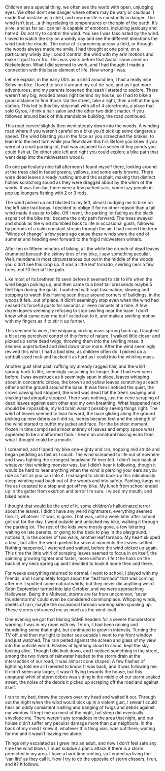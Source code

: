 Children are a special thing, we often see the world with open, unjudging eyes. We often don’t see danger where others may be wary or cautious. I made that mistake as a child, and now my life is constantly in danger. The wind isn’t just….a thing relating to temperatures or the spin of the earth. It’s alive, and as far as I can tell is capable of emotions, including jealousy and hatred. Do not try to control the wind. You see I was fascinated by the wind. I loved to watch the sky on a windy day and see the different directions the wind took the clouds. The noise of it careening across a field, or through the woods always made me smile. I had thought at one point, on a particularly windy day I could ‘control’ the wind with my arm motions and make it gust to or fro. This was years before that Avatar show aired on Nickelodeon. What I did seemed to work, and I had thought I made a connection with this base element of life. How wrong I was. 

Let me explain, in the early 00’s as a child around ten, I had a really nice Schwinn bike. I loved to take it around my cul-de-sac, and as I got more adventurous, and my parents loosened the leash I started to explore. There weren’t any big, wooded areas right behind my house, so I had to bike a good distance to find those. Up the street, take a right, then a left at the gas station. This led to this tiny strip mall with all of 4 storefronts, a place that sold Gyros, I think a hair salon and the other two didn’t matter. If you followed around back of this standalone building, the road continued.

This road curved slightly then went steeply down into the woods. A winding road where if you weren’t careful on a bike you’d pick up some dangerous speed. The wind blasting you in the face as you screeched the brakes, to lean into the next turn while you flew down this hill. Before you knew it you were at a small parking lot, that was adjacent to a series of tiny ponds you could fish at. On either side left and right you could explore a bike path that went deep into the midwestern woods. 

On one particularly nice fall afternoon I found myself there, looking around at the trees clad in faded greens, yellows, and some early browns. There were dead leaves already rustling around the asphalt, making that distinct hollow scratching sound as they were dragged about by the whim of the winds. It was familiar, there were a few parked cars, some lazy people in pop up loungers fishing with 2 or 3 rods.

The wind picked up and blasted to my left, almost nudging me to bike on the left side trail today. I decided to oblige if for no other reason than a tail wind made it easier to bike. Off I went, the parking lot fading as the black asphalt of the bike trail became the only path forward. The trees swayed and shook as the wind stumbled back to life in occasional gusts, followed by periods of a calm constant stream through the air. I had coined the term “Winds of change” a few years ago cause these winds were the end of summer and heading ever forward to the frigid midwestern winters. 

After ten or fifteen minutes of biking, all the while the crunch of dead leaves drummed beneath the skinny tires of my bike, I saw something peculiar. Well, mundane in most circumstances but out in the middle of the woods you didn’t see this crop up. It was a little leaf tornado, swirling near a few trees, not 10 feet off the path. 

Like most of its brethren I’d seen before it seemed to stir to life when the wind began picking up, and then came to a brief tall crescendo maybe 5 feet high during the gusts. I watched with rapt fascination, slowing and stopping to watch this Having seen these around corners of buildings, in the woods it felt…out of place. It didn’t seemingly stop even when the wind had ceased its forceful gusts for seconds or even minuets at a time. A few dozen leaves seemingly refusing to stop swirling near the base. I don’t know what came over me but I called out to it, and make a swirling motion with my fingers as if to stir it up further. 

This seemed to work, the whipping circling mass sprung back up, I laughed a bit at my perceived control of this force of nature. I walked little closer and picked up some dead twigs, throwing them into the swirling mass. It seemed unperturbed and died down once more. After the wind seemingly revived this whirl, I had a bad idea, as children often do. I picked up a softball sized rock and hucked it as hard as I could into the whirling mass. 

Another gust shot past, ruffling my already ragged hair, and the whirl sprung back to life, seemingly sustaining for longer than I had ever seen before. I was awestruck as it seemingly spun in place, leaves whipping about in concentric circles, the brown and yellow leaves scratching at each other and the ground around the base.  It was then I noticed the quiet, the crows cawing had stopped, the wind was dead flat the tree’s swaying and shaking had abruptly stopped.  There was nothing, just the eerie scraping of dead leaves against each other and my own breathing. What happened next should be impossible, my kid brain wasn’t possibly seeing things right. The whirl of leaves seemed to lean forward, the base gliding along the ground picking up new debris as it did so, inches became feet and the strength of the wind started to buffet my jacket and face.  For the briefest moment, frozen in time comprised almost entirely of leaves and empty space what appeared to be a malformed face. I heard an unnatural hissing echo from what I thought could be a mouth.

I screamed, and flipped my bike one-eighty and ran, hopping mid stride and began peddling as fast as I could. The wind screamed to life out of nowhere and I was fighting the strongest headwind I’d ever felt. I didn’t look back at whatever that whirling monster was, but I didn’t hear it following, though it would be hard to hear anything when the wind is piercing your ears as you ride as fast as you can into it. I managed to climb back up this ridiculously steep winding road back out of the woods and into safety. Panting, lungs on fire as I coasted to a stop and got off my bike. My lunch from school ended up in the gutter from exertion and terror I’m sure. I wiped my mouth, and biked home. 

I thought that would be the end of it, some children’s hallucinated terror about the leaves. I didn’t have any weird nightmares, everything seemed fine. It, whatever ‘it’ was, is gone. That was, until a week later after school got out for the day. I went outside and unlocked my bike, walking it through the parking lot. The rest of the kids were mostly gone, a few loitering waiting on late parents, or going to the back to play in the playground. I noticed it, in the corner of two walls, another leaf tornado. My heart skipped a beat, but after the wind quieted for several moments the leaves settled. Nothing happened, I watched and waited, before the wind picked up again. This time the little whirl of scraping leaves seemed to focus in on itself, the spinning growing tighter and faster, more uniform. I felt the hairs on the back of my neck spring up and I decided to book it home then and there. 

For weeks everything returned to normal. I went to school, I played with my friends, and I completely forgot about the “leaf tornado” that was coming after me. I spotted some natural whirls, but they never did anything weird. Soon September turned into late October, and we were approaching Halloween. Being the Midwest, storms are far from uncommon, ‘sever thunderstorms’ could even be considered commonplace. Whipping winds, sheets of rain, maybe the occasional tornado warning siren spooling up. These storms entranced me as much as the wind itself. 

One evening we got that blaring SAME headers for a severe thunderstorm warning. I was in my room with my TV on, it had been raining and thundering some that night, but continued to grow in intensity. Turning the TV off, and then my light to better see outside I went to my front window and just watched. The rain pelted against the screen and glass of my view into the outside world. Flashes of lightning cloud to cloud, kept the sky looking alive. Though I did look down, and I noticed something in the street, among the two rivers of rainwater headed to the storm drain at the intersection of our road, it was almost cone shaped. A few flashes of lightning told me all I needed to know. It was back, and it was following me. It didn’t seem any larger, it wasn’t flying towards the house, but this unnatural whirl of storm debris was sitting in the middle of our storm soaked street, the noise of the debris it picked up scraping off the road and against itself. 

I ran to my bed, threw the covers over my head and waited it out. Through out the night when the wind would pick up in a violent gust, I swear I could hear an oddly consistent rustling and banging of twigs and debris against my window. It kept me up most of the night, but sleep did eventually envelope me. There weren’t any tornadoes in the area that night, and our house didn’t suffer any peculiar damage more than our neighbors. In the back of my mind I knew it, whatever this thing was, was out there, waiting for me and it wasn’t leaving me alone. 


Things only escalated as I grew into an adult, and now I don’t feel safe any time the wind blows, I must subdue a panic attack if there is a storm predicted in my area. I have a hard time renting, so I ended up living the ‘van life’ as they call it. Now I try to do the opposite of storm chasers, I run, and it? It follows.